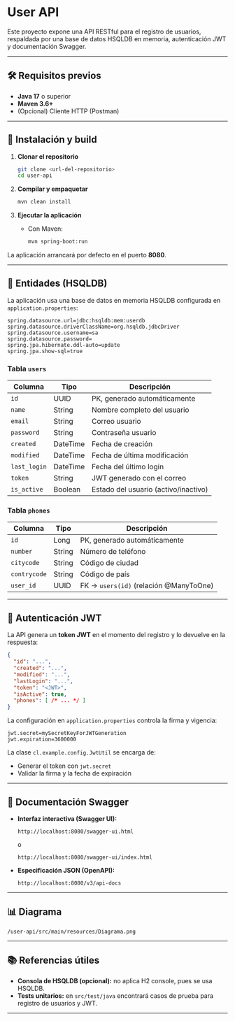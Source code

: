 # User API

Este proyecto expone una API RESTful para el registro de usuarios, respaldada por una base de datos HSQLDB en memoria, autenticación JWT y documentación Swagger.

---

## 🛠️ Requisitos previos

- **Java 17** o superior  
- **Maven 3.6+**  
- (Opcional) Cliente HTTP (Postman)

---

## 🚀 Instalación y build

1. **Clonar el repositorio**  
   ```bash
   git clone <url-del-repositorio>
   cd user-api
   ```

2. **Compilar y empaquetar**  
   ```bash
   mvn clean install
   ```

3. **Ejecutar la aplicación**  
   - Con Maven:
     ```bash
     mvn spring-boot:run
     ```

La aplicación arrancará por defecto en el puerto **8080**.

---

## 💾 Entidades (HSQLDB)

La aplicación usa una base de datos en memoria HSQLDB configurada en `application.properties`:

```properties
spring.datasource.url=jdbc:hsqldb:mem:userdb
spring.datasource.driverClassName=org.hsqldb.jdbcDriver
spring.datasource.username=sa
spring.datasource.password=
spring.jpa.hibernate.ddl-auto=update
spring.jpa.show-sql=true
```

### Tabla `users`

| Columna     | Tipo     | Descripción                             |
|-------------|----------|-----------------------------------------|
| `id`        | UUID     | PK, generado automáticamente            |
| `name`      | String   | Nombre completo del usuario             |
| `email`     | String   | Correo usuario           		   |
| `password`  | String   | Contraseña usuario 			   |
| `created`   | DateTime | Fecha de creación                       |
| `modified`  | DateTime | Fecha de última modificación            |
| `last_login`| DateTime | Fecha del último login                  |
| `token`     | String   | JWT generado con el correo 		   |
| `is_active` | Boolean  | Estado del usuario (activo/inactivo)    |

### Tabla `phones`

| Columna      | Tipo   | Descripción                                      |
|--------------|--------|--------------------------------------------------|
| `id`         | Long   | PK, generado automáticamente                     |
| `number`     | String | Número de teléfono                               |
| `citycode`   | String | Código de ciudad                                 |
| `contrycode` | String | Código de país                                   |
| `user_id`    | UUID   | FK → `users(id)` (relación @ManyToOne)           |

---

## 🔐 Autenticación JWT

La API genera un **token JWT** en el momento del registro y lo devuelve en la respuesta:

```json
{
  "id": "...",
  "created": "...",
  "modified": "...",
  "lastLogin": "...",
  "token": "<JWT>",
  "isActive": true,
  "phones": [ /* ... */ ]
}
```

La configuración en `application.properties` controla la firma y vigencia:

```properties
jwt.secret=mySecretKeyForJWTGeneration
jwt.expiration=3600000
```

La clase `cl.example.config.JwtUtil` se encarga de:

- Generar el token con `jwt.secret`
- Validar la firma y la fecha de expiración

---

## 📄 Documentación Swagger

- **Interfaz interactiva (Swagger UI):**  
  ```
  http://localhost:8080/swagger-ui.html
  ```
  o
  ```
  http://localhost:8080/swagger-ui/index.html
  ```

- **Especificación JSON (OpenAPI):**  
  ```
  http://localhost:8080/v3/api-docs
  ```

---
## 📊 Diagrama 
  ```
  /user-api/src/main/resources/Diagrama.png
  ```

---

## 📚 Referencias útiles

- **Consola de HSQLDB (opcional):** no aplica H2 console, pues se usa HSQLDB.
- **Tests unitarios:** en `src/test/java` encontrará casos de prueba para registro de usuarios y JWT.

---
